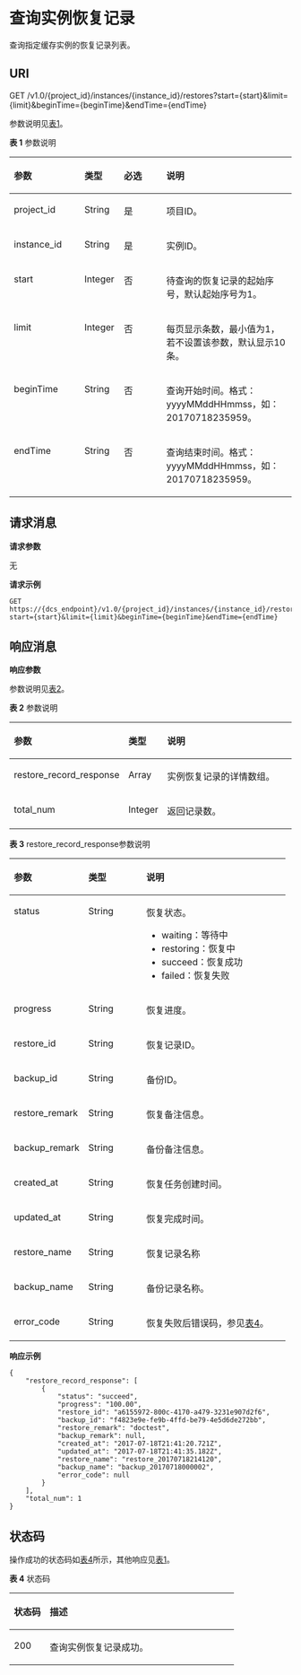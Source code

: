 # 查询实例恢复记录<a name="ZH-CN_TOPIC_0066959100"></a>

查询指定缓存实例的恢复记录列表。

## **URI**<a name="section10627123311133"></a>

GET /v1.0/\{project\_id\}/instances/\{instance\_id\}/restores?start=\{start\}&limit=\{limit\}&beginTime=\{beginTime\}&endTime=\{endTime\}

参数说明见[表1](#table1899262913382)。 

**表 1**  参数说明

<a name="table1899262913382"></a>
<table><thead align="left"><tr id="row1599115293389"><th class="cellrowborder" valign="top" width="25%" id="mcps1.2.5.1.1"><p id="p15991152913819"><a name="p15991152913819"></a><a name="p15991152913819"></a>参数</p>
</th>
<th class="cellrowborder" valign="top" width="14.000000000000002%" id="mcps1.2.5.1.2"><p id="p129916298387"><a name="p129916298387"></a><a name="p129916298387"></a>类型</p>
</th>
<th class="cellrowborder" valign="top" width="15%" id="mcps1.2.5.1.3"><p id="p13991142913384"><a name="p13991142913384"></a><a name="p13991142913384"></a>必选</p>
</th>
<th class="cellrowborder" valign="top" width="46%" id="mcps1.2.5.1.4"><p id="p1991329193814"><a name="p1991329193814"></a><a name="p1991329193814"></a>说明</p>
</th>
</tr>
</thead>
<tbody><tr id="row11992929163813"><td class="cellrowborder" valign="top" width="25%" headers="mcps1.2.5.1.1 "><p id="p1256118557236"><a name="p1256118557236"></a><a name="p1256118557236"></a>project_id</p>
</td>
<td class="cellrowborder" valign="top" width="14.000000000000002%" headers="mcps1.2.5.1.2 "><p id="p1756110555237"><a name="p1756110555237"></a><a name="p1756110555237"></a>String</p>
</td>
<td class="cellrowborder" valign="top" width="15%" headers="mcps1.2.5.1.3 "><p id="p195611055112314"><a name="p195611055112314"></a><a name="p195611055112314"></a>是</p>
</td>
<td class="cellrowborder" valign="top" width="46%" headers="mcps1.2.5.1.4 "><p id="p19561175562312"><a name="p19561175562312"></a><a name="p19561175562312"></a>项目ID。</p>
</td>
</tr>
<tr id="row1802105014239"><td class="cellrowborder" valign="top" width="25%" headers="mcps1.2.5.1.1 "><p id="p7562555122310"><a name="p7562555122310"></a><a name="p7562555122310"></a>instance_id</p>
</td>
<td class="cellrowborder" valign="top" width="14.000000000000002%" headers="mcps1.2.5.1.2 "><p id="p25629552238"><a name="p25629552238"></a><a name="p25629552238"></a>String</p>
</td>
<td class="cellrowborder" valign="top" width="15%" headers="mcps1.2.5.1.3 "><p id="p4562135513237"><a name="p4562135513237"></a><a name="p4562135513237"></a>是</p>
</td>
<td class="cellrowborder" valign="top" width="46%" headers="mcps1.2.5.1.4 "><p id="p45621055152310"><a name="p45621055152310"></a><a name="p45621055152310"></a>实例ID。</p>
</td>
</tr>
<tr id="row319585116234"><td class="cellrowborder" valign="top" width="25%" headers="mcps1.2.5.1.1 "><p id="p1562155502313"><a name="p1562155502313"></a><a name="p1562155502313"></a>start</p>
</td>
<td class="cellrowborder" valign="top" width="14.000000000000002%" headers="mcps1.2.5.1.2 "><p id="p5562135519239"><a name="p5562135519239"></a><a name="p5562135519239"></a>Integer</p>
</td>
<td class="cellrowborder" valign="top" width="15%" headers="mcps1.2.5.1.3 "><p id="p356265542319"><a name="p356265542319"></a><a name="p356265542319"></a>否</p>
</td>
<td class="cellrowborder" valign="top" width="46%" headers="mcps1.2.5.1.4 "><p id="p12562455202313"><a name="p12562455202313"></a><a name="p12562455202313"></a>待查询的恢复记录的起始序号，默认起始序号为1。</p>
</td>
</tr>
<tr id="row5563551152313"><td class="cellrowborder" valign="top" width="25%" headers="mcps1.2.5.1.1 "><p id="p75621955142315"><a name="p75621955142315"></a><a name="p75621955142315"></a>limit</p>
</td>
<td class="cellrowborder" valign="top" width="14.000000000000002%" headers="mcps1.2.5.1.2 "><p id="p14562115582312"><a name="p14562115582312"></a><a name="p14562115582312"></a>Integer</p>
</td>
<td class="cellrowborder" valign="top" width="15%" headers="mcps1.2.5.1.3 "><p id="p12562115515234"><a name="p12562115515234"></a><a name="p12562115515234"></a>否</p>
</td>
<td class="cellrowborder" valign="top" width="46%" headers="mcps1.2.5.1.4 "><p id="p11562145515237"><a name="p11562145515237"></a><a name="p11562145515237"></a>每页显示条数，最小值为1，若不设置该参数，默认显示10条。</p>
</td>
</tr>
<tr id="row1473645152319"><td class="cellrowborder" valign="top" width="25%" headers="mcps1.2.5.1.1 "><p id="p15631055162314"><a name="p15631055162314"></a><a name="p15631055162314"></a><span>beginTime</span></p>
</td>
<td class="cellrowborder" valign="top" width="14.000000000000002%" headers="mcps1.2.5.1.2 "><p id="p1956395502312"><a name="p1956395502312"></a><a name="p1956395502312"></a>String</p>
</td>
<td class="cellrowborder" valign="top" width="15%" headers="mcps1.2.5.1.3 "><p id="p14563115522319"><a name="p14563115522319"></a><a name="p14563115522319"></a>否</p>
</td>
<td class="cellrowborder" valign="top" width="46%" headers="mcps1.2.5.1.4 "><p id="p16563175562318"><a name="p16563175562318"></a><a name="p16563175562318"></a>查询开始时间。格式：yyyyMMddHHmmss，如：20170718235959。</p>
</td>
</tr>
<tr id="row1690510515236"><td class="cellrowborder" valign="top" width="25%" headers="mcps1.2.5.1.1 "><p id="p6563755122319"><a name="p6563755122319"></a><a name="p6563755122319"></a><span>endTime</span></p>
</td>
<td class="cellrowborder" valign="top" width="14.000000000000002%" headers="mcps1.2.5.1.2 "><p id="p7563175512318"><a name="p7563175512318"></a><a name="p7563175512318"></a>String</p>
</td>
<td class="cellrowborder" valign="top" width="15%" headers="mcps1.2.5.1.3 "><p id="p8563145519235"><a name="p8563145519235"></a><a name="p8563145519235"></a>否</p>
</td>
<td class="cellrowborder" valign="top" width="46%" headers="mcps1.2.5.1.4 "><p id="p1564355172311"><a name="p1564355172311"></a><a name="p1564355172311"></a>查询结束时间。格式：yyyyMMddHHmmss，如：20170718235959。</p>
</td>
</tr>
</tbody>
</table>

## **请求消息**<a name="section17412144620133"></a>

**请求参数**

无

**请求示例**

```
GET https://{dcs_endpoint}/v1.0/{project_id}/instances/{instance_id}/restores?start={start}&limit={limit}&beginTime={beginTime}&endTime={endTime}
```

## **响应消息**<a name="section1417213312142"></a>

**响应参数**

参数说明见[表2](#table1861319576383)。 

**表 2**  参数说明

<a name="table1861319576383"></a>
<table><thead align="left"><tr id="row1961225712388"><th class="cellrowborder" valign="top" width="25%" id="mcps1.2.4.1.1"><p id="p136126577389"><a name="p136126577389"></a><a name="p136126577389"></a>参数</p>
</th>
<th class="cellrowborder" valign="top" width="12%" id="mcps1.2.4.1.2"><p id="p76121757113816"><a name="p76121757113816"></a><a name="p76121757113816"></a>类型</p>
</th>
<th class="cellrowborder" valign="top" width="63%" id="mcps1.2.4.1.3"><p id="p26121157123820"><a name="p26121157123820"></a><a name="p26121157123820"></a>说明</p>
</th>
</tr>
</thead>
<tbody><tr id="row166121557203812"><td class="cellrowborder" valign="top" width="25%" headers="mcps1.2.4.1.1 "><p id="p4952127112514"><a name="p4952127112514"></a><a name="p4952127112514"></a>restore_record_response</p>
</td>
<td class="cellrowborder" valign="top" width="12%" headers="mcps1.2.4.1.2 "><p id="p12952175251"><a name="p12952175251"></a><a name="p12952175251"></a>Array</p>
</td>
<td class="cellrowborder" valign="top" width="63%" headers="mcps1.2.4.1.3 "><p id="p16952576257"><a name="p16952576257"></a><a name="p16952576257"></a>实例恢复记录的详情数组。</p>
</td>
</tr>
<tr id="row378033719215"><td class="cellrowborder" valign="top" width="25%" headers="mcps1.2.4.1.1 "><p id="p1490220481211"><a name="p1490220481211"></a><a name="p1490220481211"></a>total_num</p>
</td>
<td class="cellrowborder" valign="top" width="12%" headers="mcps1.2.4.1.2 "><p id="p390214481123"><a name="p390214481123"></a><a name="p390214481123"></a>Integer</p>
</td>
<td class="cellrowborder" valign="top" width="63%" headers="mcps1.2.4.1.3 "><p id="p3902248726"><a name="p3902248726"></a><a name="p3902248726"></a>返回记录数。</p>
</td>
</tr>
</tbody>
</table>

**表 3**  restore\_record\_response参数说明

<a name="table8487183718255"></a>
<table><thead align="left"><tr id="row14488193732512"><th class="cellrowborder" valign="top" width="27%" id="mcps1.2.4.1.1"><p id="p1348853762517"><a name="p1348853762517"></a><a name="p1348853762517"></a>参数</p>
</th>
<th class="cellrowborder" valign="top" width="21%" id="mcps1.2.4.1.2"><p id="p4488123742513"><a name="p4488123742513"></a><a name="p4488123742513"></a>类型</p>
</th>
<th class="cellrowborder" valign="top" width="52%" id="mcps1.2.4.1.3"><p id="p348853716256"><a name="p348853716256"></a><a name="p348853716256"></a>说明</p>
</th>
</tr>
</thead>
<tbody><tr id="row1048833719252"><td class="cellrowborder" valign="top" width="27%" headers="mcps1.2.4.1.1 "><p id="p114001551142519"><a name="p114001551142519"></a><a name="p114001551142519"></a>status</p>
</td>
<td class="cellrowborder" valign="top" width="21%" headers="mcps1.2.4.1.2 "><p id="p10400185162514"><a name="p10400185162514"></a><a name="p10400185162514"></a>String</p>
</td>
<td class="cellrowborder" valign="top" width="52%" headers="mcps1.2.4.1.3 "><p id="p04001251102510"><a name="p04001251102510"></a><a name="p04001251102510"></a>恢复状态。</p>
<a name="ul19239161818492"></a><a name="ul19239161818492"></a><ul id="ul19239161818492"><li>waiting：等待中</li><li>restoring：恢复中</li><li>succeed：恢复成功</li><li>failed：恢复失败</li></ul>
</td>
</tr>
<tr id="row010184317256"><td class="cellrowborder" valign="top" width="27%" headers="mcps1.2.4.1.1 "><p id="p240075117259"><a name="p240075117259"></a><a name="p240075117259"></a>progress</p>
</td>
<td class="cellrowborder" valign="top" width="21%" headers="mcps1.2.4.1.2 "><p id="p240011517257"><a name="p240011517257"></a><a name="p240011517257"></a>String</p>
</td>
<td class="cellrowborder" valign="top" width="52%" headers="mcps1.2.4.1.3 "><p id="p8400135112252"><a name="p8400135112252"></a><a name="p8400135112252"></a>恢复进度。</p>
</td>
</tr>
<tr id="row1519594318252"><td class="cellrowborder" valign="top" width="27%" headers="mcps1.2.4.1.1 "><p id="p0400195102512"><a name="p0400195102512"></a><a name="p0400195102512"></a>restore_id</p>
</td>
<td class="cellrowborder" valign="top" width="21%" headers="mcps1.2.4.1.2 "><p id="p174001751132512"><a name="p174001751132512"></a><a name="p174001751132512"></a>String</p>
</td>
<td class="cellrowborder" valign="top" width="52%" headers="mcps1.2.4.1.3 "><p id="p740075111253"><a name="p740075111253"></a><a name="p740075111253"></a>恢复记录ID。</p>
</td>
</tr>
<tr id="row16385543152519"><td class="cellrowborder" valign="top" width="27%" headers="mcps1.2.4.1.1 "><p id="p1840055192511"><a name="p1840055192511"></a><a name="p1840055192511"></a>backup_id</p>
</td>
<td class="cellrowborder" valign="top" width="21%" headers="mcps1.2.4.1.2 "><p id="p13400105118252"><a name="p13400105118252"></a><a name="p13400105118252"></a>String</p>
</td>
<td class="cellrowborder" valign="top" width="52%" headers="mcps1.2.4.1.3 "><p id="p74001851152520"><a name="p74001851152520"></a><a name="p74001851152520"></a>备份ID。</p>
</td>
</tr>
<tr id="row856044319253"><td class="cellrowborder" valign="top" width="27%" headers="mcps1.2.4.1.1 "><p id="p1140010519258"><a name="p1140010519258"></a><a name="p1140010519258"></a>restore_remark</p>
</td>
<td class="cellrowborder" valign="top" width="21%" headers="mcps1.2.4.1.2 "><p id="p640018510255"><a name="p640018510255"></a><a name="p640018510255"></a>String</p>
</td>
<td class="cellrowborder" valign="top" width="52%" headers="mcps1.2.4.1.3 "><p id="p64001151182518"><a name="p64001151182518"></a><a name="p64001151182518"></a>恢复备注信息。</p>
</td>
</tr>
<tr id="row1272674352515"><td class="cellrowborder" valign="top" width="27%" headers="mcps1.2.4.1.1 "><p id="p13400195111259"><a name="p13400195111259"></a><a name="p13400195111259"></a>backup_remark</p>
</td>
<td class="cellrowborder" valign="top" width="21%" headers="mcps1.2.4.1.2 "><p id="p144001851182519"><a name="p144001851182519"></a><a name="p144001851182519"></a>String</p>
</td>
<td class="cellrowborder" valign="top" width="52%" headers="mcps1.2.4.1.3 "><p id="p5400195113258"><a name="p5400195113258"></a><a name="p5400195113258"></a>备份备注信息。</p>
</td>
</tr>
<tr id="row284015436258"><td class="cellrowborder" valign="top" width="27%" headers="mcps1.2.4.1.1 "><p id="p740005102516"><a name="p740005102516"></a><a name="p740005102516"></a>created_at</p>
</td>
<td class="cellrowborder" valign="top" width="21%" headers="mcps1.2.4.1.2 "><p id="p1400351112519"><a name="p1400351112519"></a><a name="p1400351112519"></a>String</p>
</td>
<td class="cellrowborder" valign="top" width="52%" headers="mcps1.2.4.1.3 "><p id="p0400751152514"><a name="p0400751152514"></a><a name="p0400751152514"></a>恢复任务创建时间。</p>
</td>
</tr>
<tr id="row5985114332513"><td class="cellrowborder" valign="top" width="27%" headers="mcps1.2.4.1.1 "><p id="p040105102512"><a name="p040105102512"></a><a name="p040105102512"></a>updated_at</p>
</td>
<td class="cellrowborder" valign="top" width="21%" headers="mcps1.2.4.1.2 "><p id="p040195119251"><a name="p040195119251"></a><a name="p040195119251"></a>String</p>
</td>
<td class="cellrowborder" valign="top" width="52%" headers="mcps1.2.4.1.3 "><p id="p8401185112516"><a name="p8401185112516"></a><a name="p8401185112516"></a>恢复完成时间。</p>
</td>
</tr>
<tr id="row2015594462514"><td class="cellrowborder" valign="top" width="27%" headers="mcps1.2.4.1.1 "><p id="p1240115114252"><a name="p1240115114252"></a><a name="p1240115114252"></a>restore_name</p>
</td>
<td class="cellrowborder" valign="top" width="21%" headers="mcps1.2.4.1.2 "><p id="p74015519256"><a name="p74015519256"></a><a name="p74015519256"></a>String</p>
</td>
<td class="cellrowborder" valign="top" width="52%" headers="mcps1.2.4.1.3 "><p id="p19401851162515"><a name="p19401851162515"></a><a name="p19401851162515"></a>恢复记录名称</p>
</td>
</tr>
<tr id="row139417445256"><td class="cellrowborder" valign="top" width="27%" headers="mcps1.2.4.1.1 "><p id="p8401165142516"><a name="p8401165142516"></a><a name="p8401165142516"></a>backup_name</p>
</td>
<td class="cellrowborder" valign="top" width="21%" headers="mcps1.2.4.1.2 "><p id="p440116515254"><a name="p440116515254"></a><a name="p440116515254"></a>String</p>
</td>
<td class="cellrowborder" valign="top" width="52%" headers="mcps1.2.4.1.3 "><p id="p6401351102519"><a name="p6401351102519"></a><a name="p6401351102519"></a>备份记录名称。</p>
</td>
</tr>
<tr id="row1455424418252"><td class="cellrowborder" valign="top" width="27%" headers="mcps1.2.4.1.1 "><p id="p94011151172510"><a name="p94011151172510"></a><a name="p94011151172510"></a>error_code</p>
</td>
<td class="cellrowborder" valign="top" width="21%" headers="mcps1.2.4.1.2 "><p id="p13401351162517"><a name="p13401351162517"></a><a name="p13401351162517"></a>String</p>
</td>
<td class="cellrowborder" valign="top" width="52%" headers="mcps1.2.4.1.3 "><p id="p940115517252"><a name="p940115517252"></a><a name="p940115517252"></a>恢复失败后错误码，参见<a href="查询实例备份信息.md#table1255361919491">表4</a>。</p>
</td>
</tr>
</tbody>
</table>

**响应示例**

```
{
    "restore_record_response": [
        {
            "status": "succeed",
            "progress": "100.00",
            "restore_id": "a6155972-800c-4170-a479-3231e907d2f6",
            "backup_id": "f4823e9e-fe9b-4ffd-be79-4e5d6de272bb",
            "restore_remark": "doctest",
            "backup_remark": null,
            "created_at": "2017-07-18T21:41:20.721Z",
            "updated_at": "2017-07-18T21:41:35.182Z",
            "restore_name": "restore_20170718214120",
            "backup_name": "backup_20170718000002",
            "error_code": null
        }
    ],
    "total_num": 1
}
```

## **状态码**<a name="section4860101417132"></a>

操作成功的状态码如[表4](#table486141410130)所示，其他响应见[表1](状态码.md#table5210141351517)。

**表 4**  状态码

<a name="table486141410130"></a>
<table><thead align="left"><tr id="row18616141139"><th class="cellrowborder" valign="top" width="15.98%" id="mcps1.2.3.1.1"><p id="p1986191418133"><a name="p1986191418133"></a><a name="p1986191418133"></a>状态码</p>
</th>
<th class="cellrowborder" valign="top" width="84.02%" id="mcps1.2.3.1.2"><p id="p18861111415138"><a name="p18861111415138"></a><a name="p18861111415138"></a>描述</p>
</th>
</tr>
</thead>
<tbody><tr id="row786131451312"><td class="cellrowborder" valign="top" width="15.98%" headers="mcps1.2.3.1.1 "><p id="p6861114181311"><a name="p6861114181311"></a><a name="p6861114181311"></a>200</p>
</td>
<td class="cellrowborder" valign="top" width="84.02%" headers="mcps1.2.3.1.2 "><p id="p6330445162818"><a name="p6330445162818"></a><a name="p6330445162818"></a>查询实例恢复记录成功。</p>
</td>
</tr>
</tbody>
</table>

